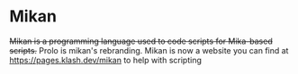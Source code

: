 # Mikan
~~Mikan is a programming language used to code scripts for Mika-based scripts.~~
Prolo is mikan's rebranding.
Mikan is now a website you can find at https://pages.klash.dev/mikan to help with scripting